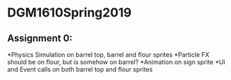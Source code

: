 <h1>DGM1610Spring2019</h1>
<h2>Assignment 0:</h2>
  *Physics Simulation on barrel top, barrel and flour sprites
  *Particle FX should be on flour, but is somehow on barrel?
  *Animation on sign sprite
  *UI and Event calls on both barrel top and flour sprites
